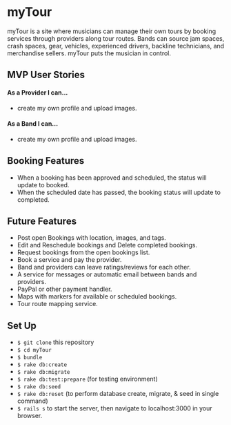 # myTour

myTour is a site where musicians can manage their own tours by booking services through providers along tour routes. Bands can source jam spaces, crash spaces, gear, vehicles, experienced drivers, backline technicians, and merchandise sellers. myTour puts the musician in control.

## MVP User Stories

#### As a Provider I can...
* create my own profile and upload images.


#### As a Band I can...
* create my own profile and upload images.


## Booking Features
* When a booking has been approved and scheduled, the status will update to booked.
* When the scheduled date has passed, the booking status will update to completed.


## Future Features
* Post open Bookings with location, images, and tags.
* Edit and Reschedule bookings and Delete completed bookings.
* Request bookings from the open bookings list.
* Book a service and pay the provider.
* Band and providers can leave ratings/reviews for each other.
* A service for messages or automatic email between bands and providers.
* PayPal or other payment handler.
* Maps with markers for available or scheduled bookings.
* Tour route mapping service.

## Set Up
* `$ git clone` this repository
* `$ cd myTour`
* `$ bundle`
* `$ rake db:create`
* `$ rake db:migrate`
* `$ rake db:test:prepare` (for testing environment)
* `$ rake db:seed `
* `$ rake db:reset` (to perform database create, migrate, & seed in single command)
* `$ rails s` to start the server, then navigate to localhost:3000 in your browser.

